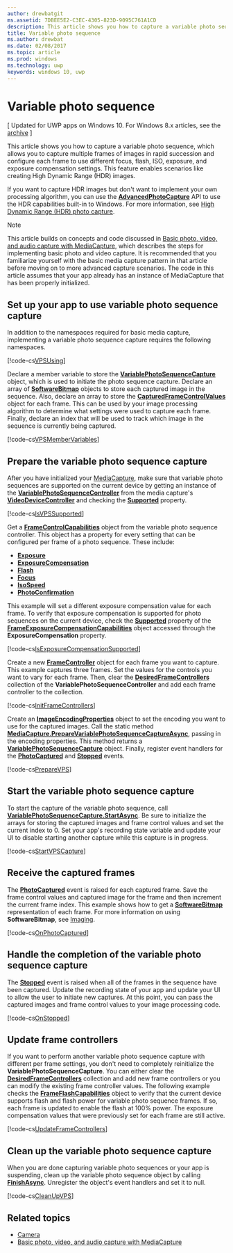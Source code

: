 ---author: drewbatgitms.assetid: 7DBEE5E2-C3EC-4305-823D-9095C761A1CDdescription: This article shows you how to capture a variable photo sequence, which allows you to capture multiple frames of images in rapid succession and configure each frame to use different focus, flash, ISO, exposure, and exposure compensation settings.title: Variable photo sequencems.author: drewbatms.date: 02/08/2017ms.topic: articlems.prod: windowsms.technology: uwpkeywords: windows 10, uwp---# Variable photo sequence\[ Updated for UWP apps on Windows 10. For Windows 8.x articles, see the [archive](http://go.microsoft.com/fwlink/p/?linkid=619132) \]This article shows you how to capture a variable photo sequence, which allows you to capture multiple frames of images in rapid succession and configure each frame to use different focus, flash, ISO, exposure, and exposure compensation settings. This feature enables scenarios like creating High Dynamic Range (HDR) images.If you want to capture HDR images but don't want to implement your own processing algorithm, you can use the [**AdvancedPhotoCapture**](https://msdn.microsoft.com/library/windows/apps/mt181386) API to use the HDR capabilities built-in to Windows. For more information, see [High Dynamic Range (HDR) photo capture](high-dynamic-range-hdr-photo-capture.md).> [!NOTE] > This article builds on concepts and code discussed in [Basic photo, video, and audio capture with MediaCapture](basic-photo-video-and-audio-capture-with-MediaCapture.md), which describes the steps for implementing basic photo and video capture. It is recommended that you familiarize yourself with the basic media capture pattern in that article before moving on to more advanced capture scenarios. The code in this article assumes that your app already has an instance of MediaCapture that has been properly initialized.## Set up your app to use variable photo sequence captureIn addition to the namespaces required for basic media capture, implementing a variable photo sequence capture requires the following namespaces.[!code-cs[VPSUsing](./code/BasicMediaCaptureWin10/cs/MainPage.xaml.cs#SnippetVPSUsing)]Declare a member variable to store the [**VariablePhotoSequenceCapture**](https://msdn.microsoft.com/library/windows/apps/dn652564) object, which is used to initiate the photo sequence capture. Declare an array of [**SoftwareBitmap**](https://msdn.microsoft.com/library/windows/apps/dn887358) objects to store each captured image in the sequence. Also, declare an array to store the [**CapturedFrameControlValues**](https://msdn.microsoft.com/library/windows/apps/dn608020) object for each frame. This can be used by your image processing algorithm to determine what settings were used to capture each frame. Finally, declare an index that will be used to track which image in the sequence is currently being captured.[!code-cs[VPSMemberVariables](./code/BasicMediaCaptureWin10/cs/MainPage.xaml.cs#SnippetVPSMemberVariables)]## Prepare the variable photo sequence captureAfter you have initialized your [MediaCapture](capture-photos-and-video-with-mediacapture.md), make sure that variable photo sequences are supported on the current device by getting an instance of the [**VariablePhotoSequenceController**](https://msdn.microsoft.com/library/windows/apps/dn640573) from the media capture's [**VideoDeviceController**](https://msdn.microsoft.com/library/windows/apps/br226825) and checking the [**Supported**](https://msdn.microsoft.com/library/windows/apps/dn640580) property.[!code-cs[IsVPSSupported](./code/BasicMediaCaptureWin10/cs/MainPage.xaml.cs#SnippetIsVPSSupported)]Get a [**FrameControlCapabilities**](https://msdn.microsoft.com/library/windows/apps/dn652548) object from the variable photo sequence controller. This object has a property for every setting that can be configured per frame of a photo sequence. These include:-   [**Exposure**](https://msdn.microsoft.com/library/windows/apps/dn652552)-   [**ExposureCompensation**](https://msdn.microsoft.com/library/windows/apps/dn652560)-   [**Flash**](https://msdn.microsoft.com/library/windows/apps/dn652566)-   [**Focus**](https://msdn.microsoft.com/library/windows/apps/dn652570)-   [**IsoSpeed**](https://msdn.microsoft.com/library/windows/apps/dn652574)-   [**PhotoConfirmation**](https://msdn.microsoft.com/library/windows/apps/dn652578)This example will set a different exposure compensation value for each frame. To verify that exposure compensation is supported for photo sequences on the current device, check the [**Supported**](https://msdn.microsoft.com/library/windows/apps/dn278905) property of the [**FrameExposureCompensationCapabilities**](https://msdn.microsoft.com/library/windows/apps/dn652628) object accessed through the **ExposureCompensation** property.[!code-cs[IsExposureCompensationSupported](./code/BasicMediaCaptureWin10/cs/MainPage.xaml.cs#SnippetIsExposureCompensationSupported)]Create a new [**FrameController**](https://msdn.microsoft.com/library/windows/apps/dn652582) object for each frame you want to capture. This example captures three frames. Set the values for the controls you want to vary for each frame. Then, clear the [**DesiredFrameControllers**](https://msdn.microsoft.com/library/windows/apps/dn640574) collection of the **VariablePhotoSequenceController** and add each frame controller to the collection.[!code-cs[InitFrameControllers](./code/BasicMediaCaptureWin10/cs/MainPage.xaml.cs#SnippetInitFrameControllers)]Create an [**ImageEncodingProperties**](https://msdn.microsoft.com/library/windows/apps/hh700993) object to set the encoding you want to use for the captured images. Call the static method [**MediaCapture.PrepareVariablePhotoSequenceCaptureAsync**](https://msdn.microsoft.com/library/windows/apps/dn608097), passing in the encoding properties. This method returns a [**VariablePhotoSequenceCapture**](https://msdn.microsoft.com/library/windows/apps/dn652564) object. Finally, register event handlers for the [**PhotoCaptured**](https://msdn.microsoft.com/library/windows/apps/dn652573) and [**Stopped**](https://msdn.microsoft.com/library/windows/apps/dn652585) events.[!code-cs[PrepareVPS](./code/BasicMediaCaptureWin10/cs/MainPage.xaml.cs#SnippetPrepareVPS)]## Start the variable photo sequence captureTo start the capture of the variable photo sequence, call [**VariablePhotoSequenceCapture.StartAsync**](https://msdn.microsoft.com/library/windows/apps/dn652577). Be sure to initialize the arrays for storing the captured images and frame control values and set the current index to 0. Set your app's recording state variable and update your UI to disable starting another capture while this capture is in progress.[!code-cs[StartVPSCapture](./code/BasicMediaCaptureWin10/cs/MainPage.xaml.cs#SnippetStartVPSCapture)]## Receive the captured framesThe [**PhotoCaptured**](https://msdn.microsoft.com/library/windows/apps/dn652573) event is raised for each captured frame. Save the frame control values and captured image for the frame and then increment the current frame index. This example shows how to get a [**SoftwareBitmap**](https://msdn.microsoft.com/library/windows/apps/dn887358) representation of each frame. For more information on using **SoftwareBitmap**, see [Imaging](imaging.md).[!code-cs[OnPhotoCaptured](./code/BasicMediaCaptureWin10/cs/MainPage.xaml.cs#SnippetOnPhotoCaptured)]## Handle the completion of the variable photo sequence captureThe [**Stopped**](https://msdn.microsoft.com/library/windows/apps/dn652585) event is raised when all of the frames in the sequence have been captured. Update the recording state of your app and update your UI to allow the user to initiate new captures. At this point, you can pass the captured images and frame control values to your image processing code.[!code-cs[OnStopped](./code/BasicMediaCaptureWin10/cs/MainPage.xaml.cs#SnippetOnStopped)]## Update frame controllersIf you want to perform another variable photo sequence capture with different per frame settings, you don't need to completely reinitialize the **VariablePhotoSequenceCapture**. You can either clear the [**DesiredFrameControllers**](https://msdn.microsoft.com/library/windows/apps/dn640574) collection and add new frame controllers or you can modify the existing frame controller values. The following example checks the [**FrameFlashCapabilities**](https://msdn.microsoft.com/library/windows/apps/dn652657) object to verify that the current device supports flash and flash power for variable photo sequence frames. If so, each frame is updated to enable the flash at 100% power. The exposure compensation values that were previously set for each frame are still active.[!code-cs[UpdateFrameControllers](./code/BasicMediaCaptureWin10/cs/MainPage.xaml.cs#SnippetUpdateFrameControllers)]## Clean up the variable photo sequence captureWhen you are done capturing variable photo sequences or your app is suspending, clean up the variable photo sequence object by calling [**FinishAsync**](https://msdn.microsoft.com/library/windows/apps/dn652569). Unregister the object's event handlers and set it to null.[!code-cs[CleanUpVPS](./code/BasicMediaCaptureWin10/cs/MainPage.xaml.cs#SnippetCleanUpVPS)]## Related topics* [Camera](camera.md)* [Basic photo, video, and audio capture with MediaCapture](basic-photo-video-and-audio-capture-with-MediaCapture.md)  